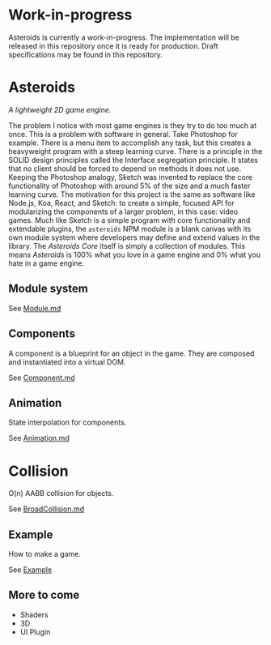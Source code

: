 # Work-in-progress
Asteroids is currently a work-in-progress. The implementation will be released in this repository
once it is ready for production. Draft specifications may be found in this repository.

# Asteroids
_A lightweight 2D game engine._

The problem I notice with most game engines is they try to do too much at once. This is a
problem with software in general. Take Photoshop for example. There is a menu item to accomplish
any task, but this creates a heavyweight program with a steep learning curve. There is a
principle in the SOLID design principles called the Interface segregation principle. It states
that no client should be forced to depend on methods it does not use. Keeping the Photoshop
analogy, Sketch was invented to replace the core functionality of Photoshop with around 5% of the
size and a much faster learning curve. The motivation for this project is the same
as software like Node.js, Koa, React, and Sketch: to create a simple, focused API for
modularizing the components of a larger problem, in this case: video games. Much like Sketch is
a simple program with core functionality and extendable plugins, the `asteroids` NPM module is
a blank canvas with its own module system where developers may define and extend values in
the library. The _Asteroids Core_ itself is simply a collection of modules. This means _Asteroids_ is
100% what you love in a game engine and 0% what you hate in a game engine. 

<!-- TODO Working Gif -->

## Module system

See [Module.md](https://github.com/krabbypattified/asteroids/blob/master/Module.md)

## Components

A component is a blueprint for an object in the game. They are composed and instantiated into a virtual DOM.

See [Component.md](https://github.com/krabbypattified/asteroids/blob/master/Component.md)

## Animation

State interpolation for components.

See [Animation.md](https://github.com/krabbypattified/asteroids/blob/master/Animation.md)

# Collision

O(n) AABB collision for objects.

See [BroadCollision.md](https://github.com/krabbypattified/asteroids/blob/master/BroadCollision.md)

## Example

How to make a game.

See [Example](https://github.com/krabbypattified/asteroids/tree/master/Example)

## More to come

- Shaders
- 3D
- UI Plugin
